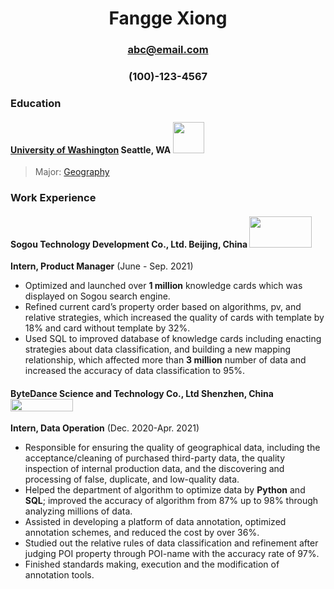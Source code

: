 # <center> Fangge Xiong  </center> 
### <center> abc@email.com </center> 
### <center> (100)-123-4567 </center> 
 

### Education
#### [University of Washington](https://www.washington.edu/)           Seattle, WA <img src="https://upload.wikimedia.org/wikipedia/en/thumb/5/58/University_of_Washington_seal.svg/1200px-University_of_Washington_seal.svg.png" width="50" height="50" />

 > Major: [Geography](https://geography.washington.edu/) 

### Work Experience 
#### Sogou Technology Development Co., Ltd.                  Beijing, China     <img src="https://imageio.forbes.com/specials-images/imageserve/60ed9fa4a1c8a3e00e14c67c/Sogou-Logo/960x0.jpg?fit=bounds&format=jpg&width=960" width="100" height="50" />
**Intern, Product Manager**  (June - Sep. 2021)
-	Optimized and launched over **1 million** knowledge cards which was displayed on Sogou search engine.
-	Refined current card’s property order based on algorithms, pv, and relative strategies, which increased the quality of cards with template by 18% and card without template by 32%.
-	Used SQL to improved database of knowledge cards including enacting strategies about data classification, and building a new mapping relationship, which affected more than **3 million** number of data and increased the accuracy of data classification to 95%.


#### ByteDance Science and Technology Co., Ltd               Shenzhen, China    <img src="https://upload.wikimedia.org/wikipedia/commons/thumb/0/07/ByteDance_logo_English.svg/2560px-ByteDance_logo_English.svg.png" width="100" height="20" />
**Intern, Data Operation**  (Dec. 2020-Apr. 2021)
-	Responsible for ensuring the quality of geographical data, including the acceptance/cleaning of purchased third-party data, the quality inspection of internal production data, and the discovering and processing of false, duplicate, and low-quality data.
-	Helped the department of algorithm to optimize data by **Python** and **SQL**; improved the accuracy of algorithm from 87% up to 98% through analyzing millions of data.
-	Assisted in developing a platform of data annotation, optimized annotation schemes, and reduced the cost by over 36%.
-	Studied out the relative rules of data classification and refinement after judging POI property through POI-name with the accuracy rate of 97%.
-	Finished standards making, execution and the modification of annotation tools.

